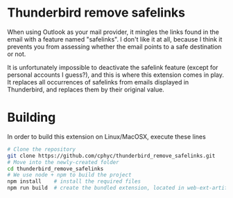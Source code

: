 # Thunderbird remove safelinks

When using Outlook as your mail provider, it mingles the links found in the email with a feature named "safelinks".
I don't like it at all, because I think it prevents you from assessing whether the email points to a safe destination or not.

It is unfortunately impossible to deactivate the safelink feature (except for personal accounts I guess?), and this is where this extension comes in play.
It replaces all occurrences of safelinks from emails displayed in Thunderbird, and replaces them by their original value.

# Building

In order to build this extension on Linux/MacOSX, execute these lines
```bash
# Clone the repository
git clone https://github.com/cphyc/thunderbird_remove_safelinks.git
# Move into the newly-created folder
cd thunderbird_remove_safelinks
# We use node + npm to build the project
npm install    # install the required files
npm run build  # create the bundled extension, located in web-ext-artifacts/
```